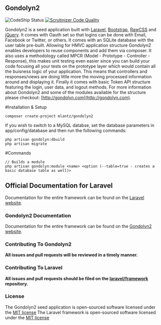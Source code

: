 ## Gondolyn2

![CodeShip Status](https://codeship.com/projects/4157cbc0-bb7a-0132-d17b-3e819ad11634/status?branch=master) [![Scrutinizer Code Quality](https://scrutinizer-ci.com/g/mlantz/Gondolyn2/badges/quality-score.png?b=master)](https://scrutinizer-ci.com/g/mlantz/Gondolyn2/?branch=master)

Gondolyn2 is a seed application built with [Laravel](http://laravel.com), [Bootstrap](http://getbootstrap.com), [RawCSS](https://github.com/mlantz/rawCSS) and [jQuery](http://jquery.com). It comes with Oauth set so that logins can be done with Email, Facebook or Twitter, or others. It comes with an SQLite database with the user table pre-built. Allowing for HMVC application structure Gondolyn2 enables developers to reuse components and add them via composer. It also uses a methodology called MPCR (Model - Prototype - Controller - Response), this makes unit testing even easier since you can build your code focusing all your tests on the prototype layer which would contain all the buisness logic of your application. This means that controllers and responses/views are doing little more the moving processed information around and displaying it. Finally it comes with basic Token API structure featuring the login, user data, and logout methods. For more information about Gondolyn2 and some of the modules available for the structure please checkout: [http://gondolyn.com](http://gondolyn.com).

#Installation & Setup

```
composer create-project mlantz/gondolyn2
```

If you wish to switch to a MySQL databse, set the database parameters in app/config/database and then run the following commands:

```
php artisan gondolyn:dbuild
php artisan migrate
```

#Commands

```
// Builds a module
php artisan gondolyn:module <name> <option (--table=true - creates a basic database table as well)>
```

## Official Documentation for Laravel

Documentation for the entire framework can be found on the [Laravel website](http://laravel.com/docs).

### Gondolyn2 Documentation

Documentation for the entire framework can be found on the [Gondolyn2 website](http://gondolyn.com).

### Contributing To Gondolyn2

**All issues and pull requests will be reviewed in a timely manner.**

### Contributing To Laravel

**All issues and pull requests should be filed on the [laravel/framework](http://github.com/laravel/framework) repository.**

### License

The Gondolyn2 seed application is open-sourced software licensed under the [MIT license](http://opensource.org/licenses/MIT)
The Laravel framework is open-sourced software licensed under the [MIT license](http://opensource.org/licenses/MIT)
